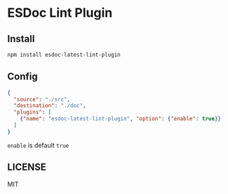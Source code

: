 # ESDoc Lint Plugin
## Install
```bash
npm install esdoc-latest-lint-plugin
```

## Config
```json
{
  "source": "./src",
  "destination": "./doc",
  "plugins": [
    {"name": "esdoc-latest-lint-plugin", "option": {"enable": true}}
  ]
}
```

`enable` is default `true`

## LICENSE
MIT


